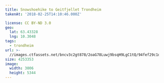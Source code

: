 ```yaml
---
title: Snowshoehike to Geitfjellet Trondheim
takenAt: '2018-02-25T14:10:46.000Z'

license: CC BY-ND 3.0
geo:
  lat: 63.43328
  lng: 10.3048
tags:
  - trondheim
url: >-
  //images.ctfassets.net/bncv3c2gt878/2oaG78Luwj9bsqH9LgC1tQ/94fef29c1d072fdf13faddad24be1b19/snowshoehike-to-geitfjellet-trondheim_40437452882_o
size: 4253353
image:
  width: 3006
  height: 5344
---
```


